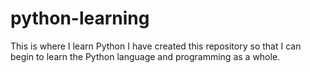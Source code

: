 # python-learning
This is where I learn Python
I have created this repository so that I can begin to learn the Python language and programming as a whole. 
